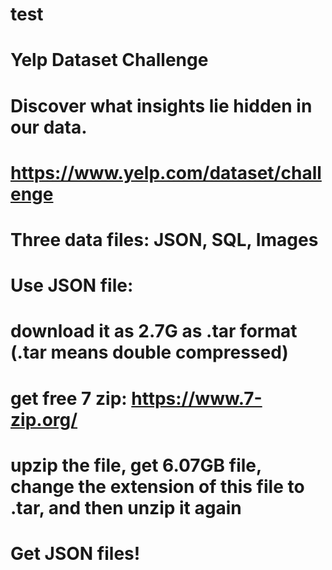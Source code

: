 # test

# Yelp Dataset Challenge
   # Discover what insights lie hidden in our data.
   # https://www.yelp.com/dataset/challenge
   # Three data files: JSON, SQL, Images
   
 # Use JSON file:

# download it as 2.7G as .tar format (.tar means double compressed)

# get free 7 zip: https://www.7-zip.org/

# upzip the file, get 6.07GB file, change the extension of this file to .tar, and then unzip it again

# Get JSON files!


